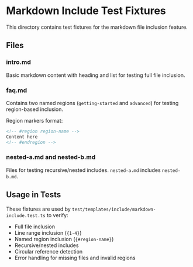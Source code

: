 # Markdown Include Test Fixtures

This directory contains test fixtures for the markdown file inclusion feature.

## Files

### intro.md
Basic markdown content with heading and list for testing full file inclusion.

### faq.md
Contains two named regions (`getting-started` and `advanced`) for testing region-based inclusion.

Region markers format:
```markdown
<!-- #region region-name -->
Content here
<!-- #endregion -->
```

### nested-a.md and nested-b.md
Files for testing recursive/nested includes. `nested-a.md` includes `nested-b.md`.

## Usage in Tests

These fixtures are used by `test/templates/include/markdown-include.test.ts` to verify:

- Full file inclusion
- Line range inclusion (`{1-4}`)
- Named region inclusion (`{#region-name}`)
- Recursive/nested includes
- Circular reference detection
- Error handling for missing files and invalid regions
